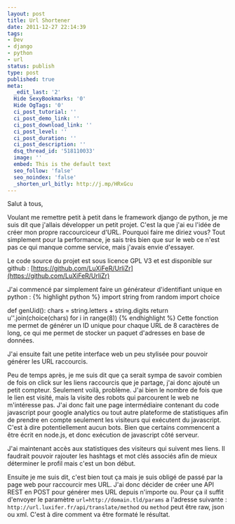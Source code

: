 ```yaml
---
layout: post
title: Url Shortener
date: 2011-12-27 22:14:39
tags:
- Dev
- django
- python
- url
status: publish
type: post
published: true
meta:
  _edit_last: '2'
  Hide SexyBookmarks: '0'
  Hide OgTags: '0'
  ci_post_tutorial: ''
  ci_post_demo_link: ''
  ci_post_download_link: ''
  ci_post_level: ''
  ci_post_duration: ''
  ci_post_description: ''
  dsq_thread_id: '518110033'
  image: ''
  embed: This is the default text
  seo_follow: 'false'
  seo_noindex: 'false'
  _shorten_url_bitly: http://j.mp/HRxGcu
---
```

Salut à tous,

Voulant me remettre petit à petit dans le framework django de python, je me suis dit que j'allais développer un petit projet. C'est la que j'ai eu l'idée de créer mon propre raccourciceur d'URL. Pourquoi faire me diriez vous? Tout simplement pour la performance, je sais très bien que sur le web ce n'est pas ce qui manque comme service, mais j'avais envie d'essayer.

Le code source du projet est sous licence GPL V3 et est disponible sur github : [https://github.com/LuXiFeR/UrliZr](https://github.com/LuXiFeR/UrliZr)
<!--break-->
J'ai commencé par simplement faire un générateur d'identifiant unique en python :
{% highlight python %}
import string
from random import choice

def genUid():
  chars = string.letters + string.digits
  return u''.join(choice(chars) for i in range(8))
{% endhighlight %}
Cette fonction me permet de générer un ID unique pour chaque URL de 8 caractères de long, ce qui me permet de stocker un paquet d'adresses en base de données.

J'ai ensuite fait une petite interface web un peu stylisée pour pouvoir générer les URL raccourcis.

Peu de temps après, je me suis dit que ça serait sympa de savoir combien de fois on click sur les liens raccourcis que je partage, j'ai donc ajouté un petit compteur. Seulement voilà, problème. J'ai bien le nombre de fois que le lien est visité, mais la visite des robots qui parcourent le web ne m'intéresse pas. J'ai donc fait une page intermédiaire contenant du code javascript pour google analytics ou tout autre plateforme de statistiques afin de prendre en compte seulement les visiteurs qui exécutent du javascript. C'est à dire potentiellement aucun bots. Bien que certains commencent a être écrit en node.js, et donc exécution de javascript côté serveur.

J'ai maintenant accès aux statistiques des visiteurs qui suivent mes liens. Il faudrait pouvoir rajouter les hashtags et mot clés associés afin de mieux déterminer le profil mais c'est un bon début.

Ensuite je me suis dit, c'est bien tout ça mais je suis obligé de passé par la page web pour raccourcir mes URL. J'ai donc décider de créer une API REST en POST pour générer mes URL depuis n'importe ou. Pour ça il suffit d'envoyer le paramètre `url=http://domain.tld/params` a l'adresse suivante : `http://url.luxifer.fr/api/translate/method` ou `method` peut être raw, json ou xml. C'est à dire comment va être formaté le résultat.
